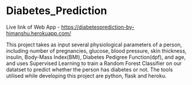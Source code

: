 # Diabetes_Prediction

Live link of Web App - https://diabetesprediction-by-himanshu.herokuapp.com/

This project takes as input several physiological parameters of a person, including number of pregnancies, glucose, blood pressure, skin thickness, insulin, Body-Mass Index(BMI), Diabetes Pedigree Function(dpf), and age, and uses Supervised  Learning  to train a Random Forest Classifier on our datatset  to predict whether the person has diabetes or not. The tools utilised while developing this project are python, flask and heroku.
